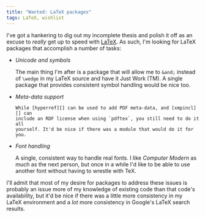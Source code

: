 ```yaml
---
title: "Wanted: LaTeX packages"
tags: LaTeX, wishlist
---
```


I've got a hankering to dig out my incomplete thesis and polish it off as an
excuse to *really* get up to speed with [LaTeX](http://www.tug.org/). As such,
I'm looking for LaTeX packages that accomplish a number of tasks:

- *Unicode and symbols*

    The main thing I'm after is a package that will allow me to `&and;` instead
    of `\wedge` in my LaTeX source and have it Just Work (TM). A single package
    that provides consistent symbol handling would be nice too.

- *Meta-data support*

      While [hyperref][] can be used to add PDF meta-data, and [xmpincl][] can
      include an RDF license when using `pdftex`, you still need to do it all
      yourself. It'd be nice if there was a module that would do it for you.

- *Font handling*

    A single, consistent way to handle real fonts. I like *Computer Modern* as
    much as the next person, but once in a while I'd like to be able to use
    another font without having to wrestle with TeX.

I'll admit that most of my desire for packages to address these issues is
probably an issue more of my knowledge of existing code than that code's
availability, but it'd be nice if there was a little more consistency in my
LaTeX environment and a *lot* more consistency in Google's LaTeX search
results.

[hyperref]: http://www.tug.org/applications/hyperref/
[xmpincl]: http://www.ctan.org/tex-archive/macros/latex/contrib/xmpincl
